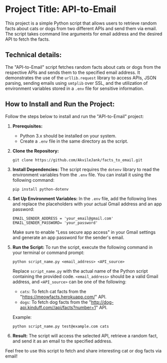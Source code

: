 # Project Title: API-to-Email

This project is a simple Python script that allows users to retrieve random facts about cats or dogs from two different APIs and send them via email. The script takes command line arguments for email address and the desired API to fetch the facts.

## Technical details:

The "API-to-Email" script fetches random facts about cats or dogs from the respective APIs and sends them to the specified email address. It demonstrates the use of the `urllib.request` library to access APIs, JSON parsing, sending emails using `smtplib` over SSL, and the utilization of environment variables stored in a `.env` file for sensitive information.

## How to Install and Run the Project:

Follow the steps below to install and run the "API-to-Email" project:

1. **Prerequisites:**
   - Python 3.x should be installed on your system.
   - Create a `.env` file in the same directory as the script.

2. **Clone the Repository:**
   ```
   git clone https://github.com/AkvileJank/facts_to_email.git
   ```

3. **Install Dependencies:**
   The script requires the `dotenv` library to read the environment variables from the `.env` file. You can install it using the following command:
   ```
   pip install python-dotenv
   ```

4. **Set Up Environment Variables:**
   In the `.env` file, add the following lines and replace the placeholders with your actual Gmail address and an app password:
   ```
   EMAIL_SENDER_ADDRESS = 'your_email@gmail.com'
   EMAIL_SENDER_PASSWORD= 'your_password'
   ```

   Make sure to enable "Less secure app access" in your Gmail settings and generate an app password for the sender's email.

5. **Run the Script:**
   To run the script, execute the following command in your terminal or command prompt:
   ```
   python script_name.py <email_address> <API_source>
   ```

   Replace `script_name.py` with the actual name of the Python script containing the provided code. `<email_address>` should be a valid Gmail address, and `<API_source>` can be one of the following:
   - `cats`: To fetch cat facts from the "https://meowfacts.herokuapp.com/" API.
   - `dogs`: To fetch dog facts from the "http://dog-api.kinduff.com//api/facts?number=1" API.

   Example:
   ```
   python script_name.py test@example.com cats
   ```

6. **Result:**
   The script will access the selected API, retrieve a random fact, and send it as an email to the specified address.

Feel free to use this script to fetch and share interesting cat or dog facts via email!